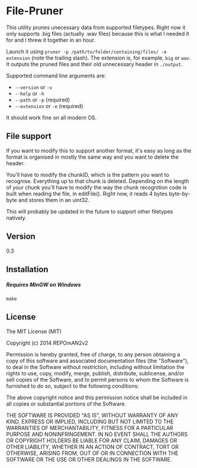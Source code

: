 File-Pruner
=========

This utility prunes unecessary data from supported filetypes. Right now it only
supports .big files (actually .wav files) because this is what I needed it for 
and I threw it together in an hour.

Launch it using `pruner -p /path/to/folder/containing/files/ -e extension` (note
the trailing slash). The extension is, for example, `big` or `wav`. It outputs 
the pruned files and their old unnecessary header in `./output`.

Supported command line arguments are: 

* `--version` or `-v`
* `--help` or `-h`
* `--path` or `-p` (required)
* `--extension` or `-e` (required)

It should work fine on all modern OS.

File support
-----------

If you want to modify this to support another format, it's easy as long as the 
format is organised in mostly the same way and you want to delete the header.

You'll have to modify the chunkID, which is the pattern you want to recognise.
Everything up to that chunk is deleted. Depending on the length of your
chunk you'll have to modify the way the chunk recognition code is built when
reading the file, in editFile(). Right now, it reads 4 bytes byte-by-byte and
stores them in an uint32.

This will probably be updated in the future to support other filetypes natively.

Version
----

0.3

Installation
--------------

##### Requires MinGW on Windows
`make`

License
----

The MIT License (MIT)

Copyright (c) 2014 REPOmAN2v2

Permission is hereby granted, free of charge, to any person obtaining a copy
of this software and associated documentation files (the "Software"), to deal
in the Software without restriction, including without limitation the rights
to use, copy, modify, merge, publish, distribute, sublicense, and/or sell
copies of the Software, and to permit persons to whom the Software is
furnished to do so, subject to the following conditions:

The above copyright notice and this permission notice shall be included in
all copies or substantial portions of the Software.

THE SOFTWARE IS PROVIDED "AS IS", WITHOUT WARRANTY OF ANY KIND, EXPRESS OR
IMPLIED, INCLUDING BUT NOT LIMITED TO THE WARRANTIES OF MERCHANTABILITY,
FITNESS FOR A PARTICULAR PURPOSE AND NONINFRINGEMENT. IN NO EVENT SHALL THE
AUTHORS OR COPYRIGHT HOLDERS BE LIABLE FOR ANY CLAIM, DAMAGES OR OTHER
LIABILITY, WHETHER IN AN ACTION OF CONTRACT, TORT OR OTHERWISE, ARISING FROM,
OUT OF OR IN CONNECTION WITH THE SOFTWARE OR THE USE OR OTHER DEALINGS IN
THE SOFTWARE.
